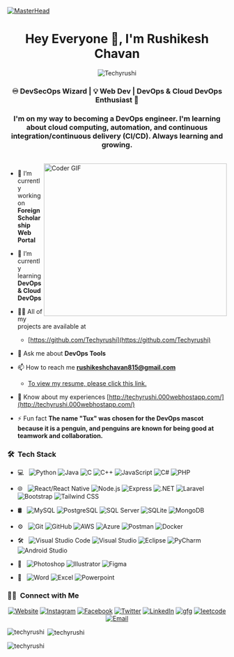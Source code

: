 [![MasterHead](https://user-images.githubusercontent.com/71542496/135060605-259f5229-45d1-4d33-a2b8-1da37d178b5f.gif)](http://crushikesh.000webhostapp.com/)

<h1 align="center">Hey Everyone 👋, I'm Rushikesh Chavan</h1>

<p align="center"> <img src="https://komarev.com/ghpvc/?username=Techyrushi&label=Profile%20views&color=0e75b6&style=flat" alt="Techyrushi" /> </p>

<h3 align="center"> ♾️ DevSecOps Wizard | 💡 Web Dev | DevOps & Cloud DevOps Enthusiast 📱</h3>

<h3 align="center">I'm on my way to becoming a DevOps engineer. I'm learning about cloud computing, automation, and continuous integration/continuous delivery (CI/CD). Always learning and growing.</h3><br>

<img align="right" src="https://cdn.dribbble.com/users/2131993/screenshots/4948736/thoughtworks-gif_dribbble.gif" alt="Coder GIF" width="420" height="350">

- 🔭 I’m currently working on **Foreign Scholarship Web Portal**

- 🌱 I’m currently learning **DevOps & Cloud DevOps**

- 👨‍💻 All of my projects are available at
  - [https://github.com/Techyrushi](https://github.com/Techyrushi)

- 💬 Ask me about **DevOps Tools**

- 📫 How to reach me **rushikeshchavan815@gmail.com**
  - [To view my resume, please click this link.](https://drive.google.com/file/d/1XJ6MNKXqMxoirFzAXZPkTiUpujZ8d-Q0/view?usp=sharing)

- 📄 Know about my experiences [http://techyrushi.000webhostapp.com/](http://techyrushi.000webhostapp.com/)

- ⚡ Fun fact **The name "Tux" was chosen for the DevOps mascot because it is a penguin, and penguins are known for being good at 
      teamwork and collaboration.**

<h3> 🛠️ &nbsp;Tech Stack</h3>  

- 💻 &nbsp;
  ![Python](https://img.shields.io/badge/-Python-333333?style=flat&logo=python)
  ![Java](https://img.shields.io/badge/-Java-333333?style=flat&logo=java&logoColor=007396)
  ![C](https://img.shields.io/badge/-C-333333?style=flat&logo=c)
  ![C++](https://img.shields.io/badge/-C++-333333?style=flat&logo=c%2B%2B&logoColor=00599C)
  ![JavaScript](https://img.shields.io/badge/-JavaScript-333333?style=flat&logo=javascript)
  ![C#](https://img.shields.io/badge/-C%23-333333?style=flat&logo=c-sharp)
  ![PHP](https://img.shields.io/badge/-PHP-333333?style=flat&logo=php)
  
- 🌐 &nbsp;
  ![React/React Native](https://img.shields.io/badge/-React/React%20Native-333333?style=flat&logo=react)
  ![Node.js](https://img.shields.io/badge/-Node.js-333333?style=flat&logo=node.js)
  ![Express](https://img.shields.io/badge/-Express-333333?style=flat&logo=express)
  ![.NET](https://img.shields.io/badge/-.NET-333333?style=flat&logo=.net)
  ![Laravel](https://img.shields.io/badge/-Laravel-333333?style=flat&logo=laravel)
  ![Bootstrap](https://img.shields.io/badge/-Bootstrap-333333?style=flat&logo=bootstrap&logoColor=563D7C)
  ![Tailwind CSS](https://img.shields.io/badge/-Tailwind%20CSS-333333?style=flat&logo=tailwind-css&logoColor=563D7C)
  
- 🛢️ &nbsp;
  ![MySQL](https://img.shields.io/badge/-MySQL-333333?style=flat&logo=mysql)
  ![PostgreSQL](https://img.shields.io/badge/-PostgreSQL-333333?style=flat&logo=postgresql)
  ![SQL Server](https://img.shields.io/badge/-SQL%20Server-333333?style=flat&logo=microsoft-sql-server)
  ![SQLite](https://img.shields.io/badge/-SQLite-333333?style=flat&logo=sqlite)
  ![MongoDB](https://img.shields.io/badge/-MongoDB-333333?style=flat&logo=mongodb)
  
- ⚙️ &nbsp;
  ![Git](https://img.shields.io/badge/-Git-333333?style=flat&logo=git)
  ![GitHub](https://img.shields.io/badge/-GitHub-333333?style=flat&logo=github)
  ![AWS](https://img.shields.io/badge/-AWS-333333?style=flat&logo=amazonaws)
  ![Azure](https://img.shields.io/badge/-Azure-333333?style=flat&logo=microsoft-azure)
  ![Postman](https://img.shields.io/badge/-Postman-333333?style=flat&logo=postman)
  ![Docker](https://img.shields.io/badge/-Docker-333333?style=flat&logo=docker)
  
- 🛠️ &nbsp;
  ![Visual Studio Code](https://img.shields.io/badge/-Visual%20Studio%20Code-333333?style=flat&logo=visual-studio-code&logoColor=007ACC)
  ![Visual Studio](https://img.shields.io/badge/-Visual%20Studio-333333?style=flat&logo=visual-studio&logoColor=007ACC)
  ![Eclipse](https://img.shields.io/badge/-Eclipse-333333?style=flat&logo=eclipse-ide&logoColor=2C2255)
  ![PyCharm](https://img.shields.io/badge/-PyCharm-333333?style=flat&logo=pycharm&logoColor=2C2255)
  ![Android Studio](https://img.shields.io/badge/-Android%20Studio-333333?style=flat&logo=android-studio&logoColor=2C2255)
  
- 🎨 &nbsp;
  ![Photoshop](https://img.shields.io/badge/-Photoshop-333333?style=flat&logo=adobe-photoshop)
  ![Illustrator](https://img.shields.io/badge/-Illustrator-333333?style=flat&logo=adobe-illustrator)
  ![Figma](https://img.shields.io/badge/-Figma-333333?style=flat&logo=figma)
  
- 📜 &nbsp;
  ![Word](https://img.shields.io/badge/-Word-333333?style=flat&logo=microsoft-word)
  ![Excel](https://img.shields.io/badge/-Excel-333333?style=flat&logo=microsoft-excel)
  ![Powerpoint](https://img.shields.io/badge/-Powerpoint-333333?style=flat&logo=microsoft-powerpoint)

<h3> 🤝🏻 &nbsp;Connect with Me </h3> 

<p align="center">
<a href="http://techyrushi.000webhostapp.com/"><img alt="Website" src="https://img.shields.io/badge/Website-Techyrushi.com.np-blue?style=flat-square&logo=google-chrome"></a>
<a href="https://instagram.com/_.rushikesh_chavan_?igshid=mznlngnkzwq4mg=="><img alt="Instagram" src="https://img.shields.io/badge/Instagram-Techyrushi-blue?style=flat-square&logo=instagram"></a>
<a href="https://www.facebook.com/rgautam320"><img alt="Facebook" src="https://img.shields.io/badge/Facebook-Techyrushi-blue?style=flat-square&logo=facebook"></a>
<a href="https://twitter.com/crushikesh74"><img alt="Twitter" src="https://img.shields.io/badge/Twitter-Techyrushi-blue?style=flat-square&logo=twitter"></a>
<a href="https://www.linkedin.com/in/chavanrushikesh/"><img alt="LinkedIn" src="https://img.shields.io/badge/LinkedIn-Techyrushi-blue?style=flat-square&logo=linkedin"></a>
<a href="https://auth.geeksforgeeks.org/invite/smdquy7i/"><img alt="gfg" src="https://img.shields.io/badge/Geeksforgeeks-Techyrushi-blue?style=flat-square&logo=geeksforgeeks"></a>
<a href="https://www.leetcode.com/TechyRushi"><img alt="leetcode" src="https://img.shields.io/badge/Leetcode-Techyrushi-blue?style=flat-square&logo=leetcode"></a>
<a href="mailto:rushikeshchavan815@gmail.com"><img alt="Email" src="https://img.shields.io/badge/Email-Techyrushi-blue?style=flat-square&logo=gmail"></a>
</p>

<p><img align="left" src="https://github-readme-stats.vercel.app/api/top-langs?username=techyrushi&show_icons=true&locale=en&layout=compact" alt="techyrushi" /></p>

<p>&nbsp;<img align="center" src="https://github-readme-stats.vercel.app/api?username=techyrushi&show_icons=true&locale=en" alt="techyrushi" /></p>

<p><img align="center" src="https://github-readme-streak-stats.herokuapp.com/?user=techyrushi&" alt="techyrushi" /></p>


